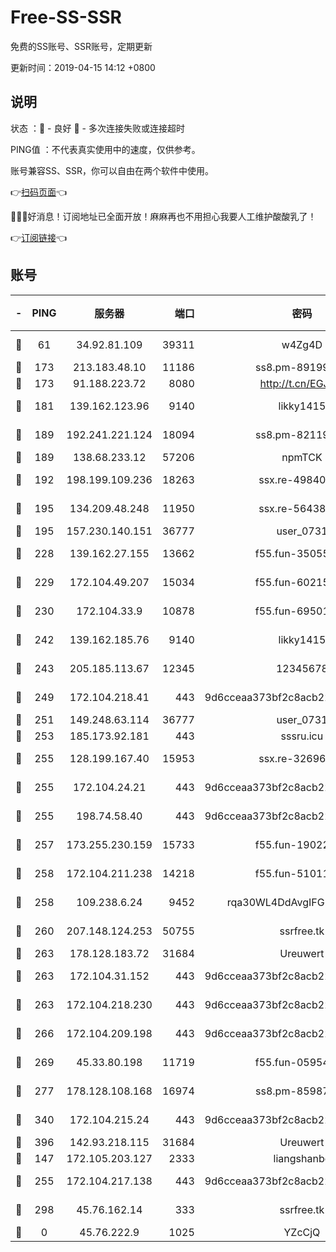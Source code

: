 # Free-SS-SSR

免费的SS账号、SSR账号，定期更新

更新时间：2019-04-15 14:12 +0800

## 说明

状态     ：🙂 - 良好 🙁 - 多次连接失败或连接超时

PING值   ：不代表真实使用中的速度，仅供参考。

账号兼容SS、SSR，你可以自由在两个软件中使用。

👉[扫码页面](https://liesauer.github.io/Free-SS-SSR/)👈

🎉🎉🎉好消息！订阅地址已全面开放！麻麻再也不用担心我要人工维护酸酸乳了！

👉[订阅链接](https://www.liesauer.net/yogurt/subscribe?ACCESS_TOKEN=DAYxR3mMaZAsaqUb)👈

## 账号

|-|PING|服务器|端口|密码|加密方式|区域|
|:----:|:----:|:-----:|-----:|:----:|:----:|:----:|
|🙂|61|34.92.81.109|39311|w4Zg4D|chacha20-ietf|US|
|🙂|173|213.183.48.10|11186|ss8.pm-89199615|rc4-md5|RU|
|🙂|173|91.188.223.72|8080|http://t.cn/EGJIyrl|rc4-md5|RU|
|🙂|181|139.162.123.96|9140|likky1415|aes-256-cfb|JP|
|🙂|189|192.241.221.124|18094|ss8.pm-82119585|aes-256-cfb|US|
|🙂|189|138.68.233.12|57206|npmTCK|rc4-md5|US|
|🙂|192|198.199.109.236|18263|ssx.re-49840183|aes-256-cfb|US|
|🙂|195|134.209.48.248|11950|ssx.re-56438346|aes-256-cfb|US|
|🙂|195|157.230.140.151|36777|user_0731|chacha20|US|
|🙂|228|139.162.27.155|13662|f55.fun-35055769|aes-256-cfb|SG|
|🙂|229|172.104.49.207|15034|f55.fun-60215083|aes-256-cfb|SG|
|🙂|230|172.104.33.9|10878|f55.fun-69501447|aes-256-cfb|SG|
|🙂|242|139.162.185.76|9140|likky1415|aes-256-cfb|DE|
|🙂|243|205.185.113.67|12345|12345678|aes-256-cfb|US|
|🙂|249|172.104.218.41|443|9d6cceaa373bf2c8acb22e60b6a58be6|aes-256-cfb|US|
|🙂|251|149.248.63.114|36777|user_0731|chacha20|CA|
|🙂|253|185.173.92.181|443|sssru.icu|rc4-md5|RU|
|🙂|255|128.199.167.40|15953|ssx.re-32696553|aes-256-cfb|SG|
|🙂|255|172.104.24.21|443|9d6cceaa373bf2c8acb22e60b6a58be6|aes-256-cfb|US|
|🙂|255|198.74.58.40|443|9d6cceaa373bf2c8acb22e60b6a58be6|aes-256-cfb|US|
|🙂|257|173.255.230.159|15733|f55.fun-19022604|aes-256-cfb|US|
|🙂|258|172.104.211.238|14218|f55.fun-51011710|aes-256-cfb|US|
|🙂|258|109.238.6.24|9452|rqa30WL4DdAvgIFG6Fs3znzTa|aes-256-cfb|FR|
|🙂|260|207.148.124.253|50755|ssrfree.tk|aes-256-cfb|SG|
|🙂|263|178.128.183.72|31684|Ureuwert|chacha20|US|
|🙂|263|172.104.31.152|443|9d6cceaa373bf2c8acb22e60b6a58be6|aes-256-cfb|US|
|🙂|263|172.104.218.230|443|9d6cceaa373bf2c8acb22e60b6a58be6|aes-256-cfb|US|
|🙂|266|172.104.209.198|443|9d6cceaa373bf2c8acb22e60b6a58be6|aes-256-cfb|US|
|🙂|269|45.33.80.198|11719|f55.fun-05954542|aes-256-cfb|US|
|🙂|277|178.128.108.168|16974|ss8.pm-85987760|aes-256-cfb|SG|
|🙂|340|172.104.215.24|443|9d6cceaa373bf2c8acb22e60b6a58be6|aes-256-cfb|US|
|🙂|396|142.93.218.115|31684|Ureuwert|chacha20|IN|
|🙂|147|172.105.203.127|2333|liangshanbo|chacha20|JP|
|🙂|255|172.104.217.138|443|9d6cceaa373bf2c8acb22e60b6a58be6|aes-256-cfb|US|
|🙂|298|45.76.162.14|333|ssrfree.tk|aes-256-cfb|SG|
|🙁|0|45.76.222.9|1025|YZcCjQ|rc4-md5|JP|

